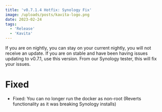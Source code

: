 ```yaml
---
title: 'v0.7.1.4 Hotfix: Synology Fix'
image: /uploads/posts/kavita-logo.png
date: 2023-02-24
tags:
  - 'Release'
  - 'Kavita'
---
```


If you are on nightly, you can stay on your current nightly, you will not receive an update. If you are on stable and have been having issues updating to v0.7.1, use this version. From our Synology tester, this will fix your issues.



# Fixed

- Fixed: You can no longer run the docker as non-root (Reverts functionality as it was breaking Synology installs)



